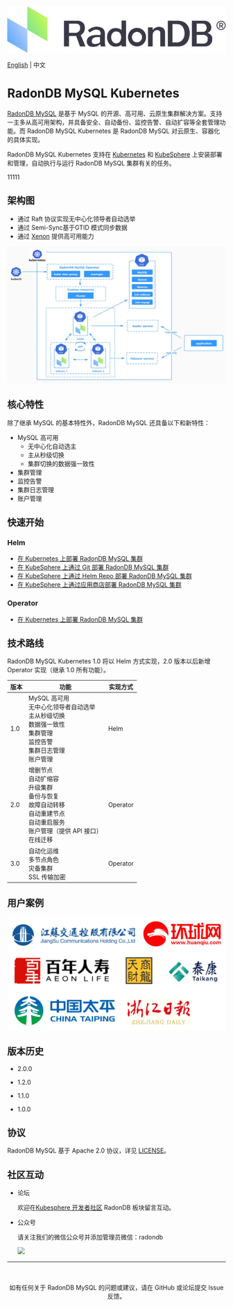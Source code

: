 ![](docs/images/logo_radondb-mysql.png)  <br>

[English](README.md) | 中文 

# RadonDB MySQL Kubernetes

[RadonDB MySQL](https://github.com/radondb/radondb-mysql-kubernetes) 是基于 MySQL 的开源、高可用、云原生集群解决方案。支持一主多从高可用架构，并具备安全、自动备份、监控告警、自动扩容等全套管理功能。而 RadonDB MySQL Kubernetes 是 RadonDB MySQL 对云原生、容器化的具体实现。

RadonDB MySQL Kubernetes 支持在 [Kubernetes](https://kubernetes.io) 和 [KubeSphere](https://kubesphere.com.cn) 上安装部署和管理，自动执行与运行 RadonDB MySQL 集群有关的任务。


11111


## 架构图

- 通过 Raft 协议实现无中心化领导者自动选举
- 通过 Semi-Sync基于GTID 模式同步数据
- 通过 [Xenon](https://github.com/radondb/xenon.git) 提供高可用能力

![](docs/images/radondb-mysql_Architecture.png)



## 核心特性

除了继承 MySQL 的基本特性外，RadonDB MySQL 还具备以下和新特性：

- MySQL 高可用
    - 无中心化自动选主
    - 主从秒级切换
    - 集群切换的数据强一致性
- 集群管理
- 监控告警
- 集群日志管理
- 账户管理



## 快速开始

### Helm

- [ 在 Kubernetes 上部署 RadonDB MySQL 集群](docs/Kubernetes/deploy_radondb-mysql_on_kubernetes.md)
- [在 KubeSphere 上通过 Git 部署 RadonDB MySQL 集群](docs/KubeSphere/deploy_radondb-mysql_on_kubesphere.md)
- [在 KubeSphere 上通过 Helm Repo 部署 RadonDB MySQL 集群](docs/KubeSphere/deploy_radondb-mysql_on_kubesphere_repo.md)
- [在 KubeSphere 上通过应用商店部署 RadonDB MySQL 集群](docs/KubeSphere/deploy_radondb-mysql_on_kubesphere_appstore.md)

### Operator

- [在 Kubernetes 上部署 RadonDB MySQL 集群](docs/Kubernetes/deploy_radondb-mysql_operator_on_k8s.md)



## 技术路线

RadonDB MySQL Kubernetes 1.0 将以 Helm 方式实现，2.0 版本以后新增 Operator 实现（继承 1.0 所有功能）。

| 版本 | 功能  | 实现方式 |
|------|--------|------|
| 1.0 | MySQL 高可用 <br> 无中心化领导者自动选举<br> 主从秒级切换<br> 数据强一致性 <br> 集群管理 <br> 监控告警 <br> 集群日志管理 <br> 账户管理 | Helm |
| 2.0  | 增删节点 <br> 自动扩缩容 <br> 升级集群 <br> 备份与恢复 <br> 故障自动转移 <br> 自动重建节点 <br> 自动重启服务 <br> 账户管理（提供 API 接口）<br> 在线迁移  |  Operator |
| 3.0  | 自动化运维 <br> 多节点角色 <br> 灾备集群 <br> SSL 传输加密 | Operator |

## 用户案例

![](docs/images/users.png)



## 版本历史

- 2.0.0

- 1.2.0
- 1.1.0
- 1.0.0



## 协议

RadonDB MySQL 基于 Apache 2.0 协议，详见 [LICENSE](./LICENSE)。



## 社区互动

- 论坛

    欢迎在[Kubesphere 开发者社区](https://kubesphere.com.cn/forum/t/radondb) RadonDB 板块留言互动。
    
- 公众号

    请关注我们的微信公众号并添加管理员微信：radondb

    ![](docs/images/qrcode_for_gh_ffb9d7c5dc1f_258.jpg)

---
<p align="center">
<br/><br/>
如有任何关于 RadonDB MySQL 的问题或建议，请在 GitHub 或论坛提交 Issue 反馈。
<br/>
</a>
</p>
